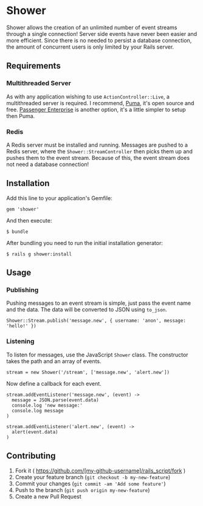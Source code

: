 # Shower

Shower allows the creation of an unlimited number of event streams through a single connection!  Server side events have never been easier and more efficient.  Since there is no needed to persist a database connection, the amount of concurrent users is only limited by your Rails server.

## Requirements

### Multithreaded Server

As with any application wishing to use ```ActionController::Live```, a multithreaded server is required.  I recommend, [Puma](http://puma.io/), it's open source and free.  [Passenger Enterprise](https://www.phusionpassenger.com/enterprise) is another option, it's a little simpler to setup then Puma.


### Redis
A Redis server must be installed and running.  Messages are pushed to a Redis server, where the ```Shower::StreamController``` then picks them up and pushes them to the event stream.  Because of this, the event stream does not need a database connection!


## Installation

Add this line to your application's Gemfile:

    gem 'shower'

And then execute:

    $ bundle
    
After bundling you need to run the initial installation generator:

    $ rails g shower:install

## Usage
### Publishing

Pushing messages to an event stream is simple, just pass the event name and the data.  The data will be converted to
JSON using ```to_json```.

    Shower::Stream.publish('message.new', { username: 'anon', message: 'hello!' })


### Listening

To listen for messages, use the JavaScript ```Shower``` class.  The constructor takes the path and an array of events.

    stream = new Shower('/stream', ['message.new', 'alert.new'])

Now define a callback for each event.

```
stream.addEventListener('message.new', (event) ->
  message = JSON.parse(event.data)
  console.log 'new message:'
  console.log message
)

stream.addEventListener('alert.new', (event) ->
  alert(event.data)
)

```

## Contributing

1. Fork it ( https://github.com/[my-github-username]/rails_script/fork )
2. Create your feature branch (`git checkout -b my-new-feature`)
3. Commit your changes (`git commit -am 'Add some feature'`)
4. Push to the branch (`git push origin my-new-feature`)
5. Create a new Pull Request
